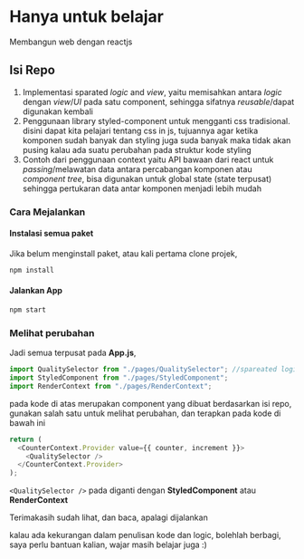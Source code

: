 # Hanya untuk belajar

Membangun web dengan reactjs

## Isi Repo

1. Implementasi sparated *logic* and *view*, yaitu memisahkan antara *logic* dengan *view*/*UI* pada satu component, sehingga sifatnya *reusable*/dapat digunakan kembali
2. Penggunaan library styled-component untuk mengganti css tradisional. disini dapat kita pelajari tentang css in js, tujuannya agar ketika komponen sudah banyak dan styling juga suda banyak maka tidak akan pusing kalau ada suatu perubahan pada struktur kode styling
3. Contoh dari penggunaan context yaitu API bawaan dari react untuk *passing*/melawatan data antara percabangan komponen atau *component tree*, bisa digunakan untuk global state (state terpusat) sehingga pertukaran data antar komponen menjadi lebih mudah

### Cara Mejalankan

#### Instalasi semua paket

Jika belum menginstall paket, atau kali pertama clone projek,

```bash
npm install
```

#### Jalankan App

```bash
npm start
```

### Melihat perubahan 

Jadi semua terpusat pada **App.js**, 

```javascript
import QualitySelector from "./pages/QualitySelector"; //spareated logic and view
import StyledComponent from "./pages/StyledComponent";
import RenderContext from "./pages/RenderContext";
```

pada kode di atas merupakan component yang dibuat berdasarkan isi repo, gunakan salah satu untuk melihat perubahan, dan terapkan pada kode di bawah ini

```javascript
return (
  <CounterContext.Provider value={{ counter, increment }}>
    <QualitySelector />
  </CounterContext.Provider>
);
```

`<QualitySelector />` pada diganti dengan **StyledComponent** atau **RenderContext**

Terimakasih sudah lihat, dan baca, apalagi dijalankan

kalau ada kekurangan dalam penulisan kode dan logic, bolehlah berbagi, saya perlu bantuan kalian, wajar masih belajar juga :)
